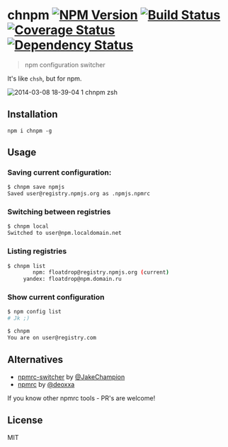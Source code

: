 # chnpm [![NPM Version](https://badge.fury.io/js/chnpm.png)](https://npmjs.org/package/chnpm) [![Build Status](https://travis-ci.org/floatdrop/chnpm.png?branch=master)](https://travis-ci.org/floatdrop/chnpm) [![Coverage Status](https://coveralls.io/repos/floatdrop/chnpm/badge.png?branch=master)](https://coveralls.io/r/floatdrop/chnpm) [![Dependency Status](https://gemnasium.com/floatdrop/chnpm.png)](https://gemnasium.com/floatdrop/chnpm)
> npm configuration switcher

It's like `chsh`, but for npm.

![2014-03-08 18-39-04 1 chnpm zsh](https://f.cloud.github.com/assets/365089/2365351/c7e34308-a6be-11e3-9c2e-862373d96c06.png)

## Installation
`npm i chnpm -g`

## Usage

### Saving current configuration:
```bash
$ chnpm save npmjs
Saved user@registry.npmjs.org as .npmjs.npmrc
```

### Switching between registries
```bash
$ chnpm local
Switched to user@npm.localdomain.net
```

### Listing registries
```bash
$ chnpm list
        npm: floatdrop@registry.npmjs.org (current)
     yandex: floatdrop@npm.domain.ru
```

### Show current configuration
```bash
$ npm config list
# Jk ;)

$ chnpm
You are on user@registry.com
```

## Alternatives

 * [npmrc-switcher](https://github.com/BBC-News/npmrc-switcher) by [@JakeChampion](https://github.com/JakeChampion)
 * [npmrc](https://github.com/deoxxa/npmrc) by [@deoxxa](https://github.com/deoxxa)

If you know other npmrc tools - PR's are welcome!


## License

MIT
